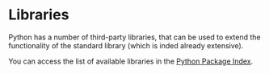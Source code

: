 # Libraries

Python has a number of third-party libraries, that can be used to extend the functionality of the standard library (which is inded already extensive).

You can access the list of available libraries in the [Python Package Index](https://pypi.org/).
